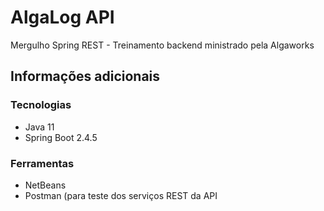 # AlgaLog API

Mergulho Spring REST - Treinamento backend ministrado pela Algaworks

## Informações adicionais

### Tecnologias

* Java 11
* Spring Boot 2.4.5

### Ferramentas

* NetBeans
* Postman (para teste dos serviços REST da API


